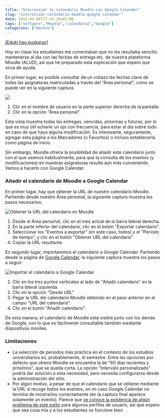 ```yaml
---
title: "Sincronizar tu calendario Moodle con Google Calendar"
slug: "sincronizar-calendario-moodle-google-calendar"
date: 2019-03-06T17:41:10+01:00
tags: ["software","Moodle","calendario","Google"]
categories: ["Deusto"]
---
```


[[Eduki hau euskaraz]](/post/moodle-egutegia-sinkronizatu)

Hoy en clase los estudiantes me comentaban que no les resultaba sencillo mantenerse al día con las fechas de entrega etc. de nuestra plataforma Moodle (ALUD), así que he preparado esta explicación que espero que sirva de ayuda.

En primer lugar, es posible consultar de un vistazo las fechas clave de todas las asignaturas matriculadas a través del "Área personal", como se puede ver en la siguiente captura.

![](../img/moodle_cal-view.gif)

1. Clic en el nombre de usuario en la parte superior derecha de la pantalla.
2. Clic en la opción "Área personal".

Esta vista muestra todas las entregas, vencidas, próximas y futuras, por lo que es muy útil echarle un ojo con frecuencia, para estar al día sobre todo en caso de que haya alguna modificación. Es interesante, seguramente, agregar esta página a los Marcadores (o Favoritos) o incluso establecerla como página de inicio.

Sin embargo, Moodle ofrece la posibilidad de añadir este calendario junto con el que usemos habitualmente, para que la consulta de los eventos (y modificaciones) en nuestras asignaturas resulte aún más conveniente. Vamos a hacerlo con Google Calendar.


### Añadir el calendario de Moodle a Google Calendar

En primer lugar, hay que obtener la URL de nuestro calendario Moodle. Partiendo desde nuestro Área personal, la siguiente captura muestra los pasos necesarios:

![Obtener la URL del calendario en Moodle](../img/moodle_cal-copyurl.gif)

1. Desde el Área personal, clic en el mes actual de la barra lateral derecha.
2. En la parte inferior del calendario, clic en el botón "Exportar calendario".
3. Seleccionar los "Eventos a exportar" (en este caso, todos) y el "Periodo de tiempo", y clic en el botón "Obtener URL del calendario".
4. Copiar la URL resultante.

En segundo lugar, importaremos el calendario a Google Calendar. Partiendo desde la página de [Google Calendar](http://calendar.google.com), la siguiente captura muestra los pasos a seguir:

![Importar el calendario a Google Calendar](../img/moodle_cal-gcal.gif)

1. Clic en los tres puntos verticales al lado de "Añadir calendario" en la barra lateral izquierda.
2. Clic en la opción "Desde URL"
3. Pegar la URL del calendario Moodle obtenido en el paso anterior en el campo "URL del calendario".
4. Clic en el botón "Añadir calendario".

De esta manera, el calendario de Moodle está visible junto con los demás de Google, con lo que es fácilmente consultable también mediante dispositivos móviles.

### Limitaciones

- La selección de periodos más práctica en el contexto de los estudios universitarios es, probablemente, el semestre. Entre las opciones por defecto que ofrece Moodle se encuentra la de "60 días recientes y próximos", que se queda corta. La opción "Intervalo personalizado" podría dar solución a esta necesidad, pero necesita configurarse desde la administración del sitio. 
- Por algún motivo, a pesar de que el calendario que se obtiene mediante la URL sí recoge todos los eventos, en mi caso Google Calendar no termina de mostrarlos correctamente (en la captura final aparece solamente un evento). Parece que [se conoce la existencia de algún problema de este estilo](https://tracker.moodle.org/browse/MDL-10411) para algunos perfiles de usuario, así que espero que sea cosa mía y a los estudiantes os funcione bien.